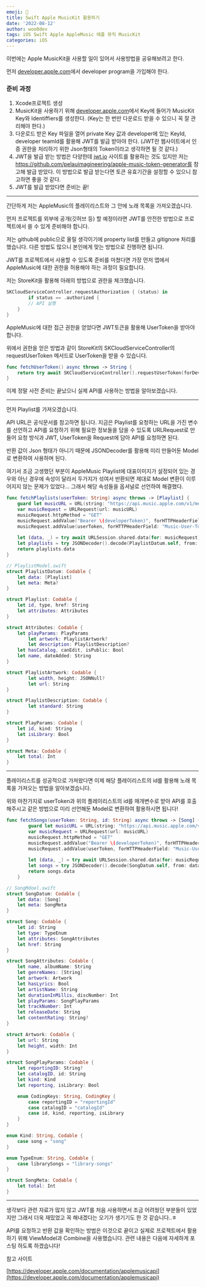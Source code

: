 ```yaml
---
emoji: 🐻
title: Swift Apple MusicKit 활용하기
date: '2022-08-12'
author: woo0dev
tags: iOS Swift Apple AppleMusic 애플 뮤직 MusicKit
categories: iOS
---
```


이번에는 Apple MusicKit을 사용할 일이 있어서 사용방법을 공유해보려고 한다.

먼저 [developer.apple.com](http://developer.apple.com)에서 developer program을 가입해야 한다.

### 준비 과정

1. Xcode프로젝트 생성
2. MusicKit을 사용하기 위해 [developer.apple.com](http://developer.apple.com)에서 Key에 들어가 MusicKit Key와 Identiffiers를 생성한다. (Key는 한 번만 다운로드 받을 수 있으니 꼭 잘 관리해야 한다.)
3. 다운로드 받은 Key 파일을 열어 private Key 값과 developer에 있는 KeyId, developer teamId를 활용해 JWT를 발급 받아야 한다. (JWT란 웹사이트에서 인증 권한을 처리하기 위한 Json형태의 Token이라고 생각하면 될 것 같다.)
4. JWT을 발급 받는 방법은 다양한데 [jwt.io](http://jwt.io) 사이트를 활용하는 것도 있지만 저는 https://github.com/pelauimagineering/apple-music-token-generator를 참고해 발급 받았다. 이 방법으로 발급 받는다면 토큰 유효기간을 설정할 수 있으니 참고하면 좋을 것 같다.
5. JWT를 발급 받았다면 준비는 끝!

---

간단하게 저는 AppleMusic의 플레이리스트와 그 안에 노래 목록을 가져오겠습니다.

먼저 프로젝트를 외부에 공개(깃허브 등) 할 예정이라면 JWT를 안전한 방법으로 프로젝트에서 쓸 수 있게 준비해야 합니다.

저는 github에 public으로 올릴 생각이기에 property list를 만들고 gitignore 처리를 했습니다. 다른 방법도 많으니 본인에게 맞는 방법으로 진행하면 됩니다.

JWT를 프로젝트에서 사용할 수 있도록 준비를 마쳤다면 가장 먼저 앱에서 AppleMusic에 대한 권한을 허용해야 하는 과정이 필요합니다.

저는 StoreKit을 활용해 아래의 방법으로 권한을 체크했습니다.

```swift
SKCloudServiceController.requestAuthorization { (status) in
		if status == .authorized {
		// API 실행
	}
}
```

AppleMusic에 대한 접근 권한을 얻었다면 JWT토큰을 활용해 UserToken을 받아야 합니다.

위에서 권한을 얻은 방법과 같이 StoreKit의 SKCloudServiceController의 requestUserToken 메서드로 UserToken을 받을 수 있습니다.

```swift
func fetchUserToken() async throws -> String {
	return try await SKCloudServiceController().requestUserToken(forDeveloperToken: developerToken)
}
```

이제 정말 사전 준비는 끝났으니 실제 API를 사용하는 방법을 알아보겠습니다.

---

먼저 Playlist를 가져오겠습니다.

API URL은 공식문서를 참고하면 됩니다. 지금은 Playlist를 요청하는 URL을 가진 변수를 선언하고 API를 요청하기 위해 필요한 정보들을 담을 수 있도록 URLRequest로 만들어 요청 방식과 JWT, UserToken을 Request에 담아 API를 요청하면 된다.

반환 값이 Json 형태가 아니기 때문에 JSONDecoder를 활용해 미리 만들어둔 Model로 변환하여 사용하며 된다.

여기서 조금 고생했던 부분이 AppleMusic Playlist에 대표이미지가 설정되어 있는 경우와 아닌 경우에 속성이 달라서 두가지가 섞여서 반환되면 제대로 Model 변환이 이루어지지 않는 문제가 있었다… 그래서 해당 속성들을 옵셔널로 선언하여 해결했다.

```swift
func fetchPlaylists(userToken: String) async throws -> [Playlist] {
	guard let musicURL = URL(string: "https://api.music.apple.com/v1/me/library/playlists") else { throw NetworkError.invalidURL }
	var musicRequest = URLRequest(url: musicURL)
	musicRequest.httpMethod = "GET"
	musicRequest.addValue("Bearer \(developerToken)", forHTTPHeaderField: "Authorization")
	musicRequest.addValue(userToken, forHTTPHeaderField: "Music-User-Token")
		
	let (data, _) = try await URLSession.shared.data(for: musicRequest)
	let playlists = try JSONDecoder().decode(PlaylistDatum.self, from: data)
	return playlists.data
}
```

```swift
// PlaylistModel.swift
struct PlaylistDatum: Codable {
    let data: [Playlist]
    let meta: Meta?
}

struct Playlist: Codable {
    let id, type, href: String
    let attributes: Attributes
}

struct Attributes: Codable {
    let playParams: PlayParams
		let artwork: PlaylistArtwork?
		let description: PlaylistDescription?
    let hasCatalog, canEdit, isPublic: Bool
    let name, dateAdded: String
}

struct PlaylistArtwork: Codable {
		let width, height: JSONNull?
		let url: String
}

struct PlaylistDescription: Codable {
		let standard: String
}

struct PlayParams: Codable {
    let id, kind: String
    let isLibrary: Bool
}

struct Meta: Codable {
    let total: Int
}
```

---

플레이리스트를 성공적으로 가져왔다면 이제 해당 플레이리스트의 id를 활용해 노래 목록을 가져오는 방법을 알아보겠습니다.

위와 마찬가지로 userToken과 위의 플레이리스트의 id를 매개변수로 받아 API를 호출해주시고 같은 방법으로 미리 선언해둔 Model로 변환하여 활용하시면 됩니다!

```swift
func fetchSongs(userToken: String, id: String) async throws -> [Song] {
		guard let musicURL = URL(string: "https://api.music.apple.com/v1/me/library/playlists/\(id)/tracks") else { throw NetworkError.invalidURL }
		var musicRequest = URLRequest(url: musicURL)
		musicRequest.httpMethod = "GET"
		musicRequest.addValue("Bearer \(developerToken)", forHTTPHeaderField: "Authorization")
		musicRequest.addValue(userToken, forHTTPHeaderField: "Music-User-Token")
		
		let (data, _) = try await URLSession.shared.data(for: musicRequest)
		let songs = try JSONDecoder().decode(SongDatum.self, from: data)
		return songs.data
	}
```

```swift
// SongMdoel.swift
struct SongDatum: Codable {
	let data: [Song]
	let meta: SongMeta
}

struct Song: Codable {
	let id: String
	let type: TypeEnum
	let attributes: SongAttributes
	let href: String
}

struct SongAttributes: Codable {
	let name, albumName: String
	let genreNames: [String]
	let artwork: Artwork
	let hasLyrics: Bool
	let artistName: String
	let durationInMillis, discNumber: Int
	let playParams: SongPlayParams
	let trackNumber: Int
	let releaseDate: String
	let contentRating: String?
}

struct Artwork: Codable {
	let url: String
	let height, width: Int
}

struct SongPlayParams: Codable {
	let reportingID: String?
	let catalogID, id: String
	let kind: Kind
	let reporting, isLibrary: Bool

	enum CodingKeys: String, CodingKey {
		case reportingID = "reportingId"
		case catalogID = "catalogId"
		case id, kind, reporting, isLibrary
	}
}

enum Kind: String, Codable {
	case song = "song"
}

enum TypeEnum: String, Codable {
	case librarySongs = "library-songs"
}

struct SongMeta: Codable {
	let total: Int
}
```

---

생각보다 관련 자료가 많지 않고 JWT를 처음 사용하면서 조금 어려웠던 부분들이 있었지만 그래서 더욱 재밌었고 꼭 해내겠다는 오기가 생기기도 한 것 같습니다..ㅎ

API를 요청하고 반환 값을 확인하는 방법은 이것으로 끝이고 실제로 프로젝트에서 활용하기 위해 ViewModel과 Combine을 사용했습니다. 관련 내용은 다음에 자세하게 포스팅 하도록 하겠습니다!

참고 사이트

[https://developer.apple.com/documentation/applemusicapi](https://developer.apple.com/documentation/applemusicapi)
